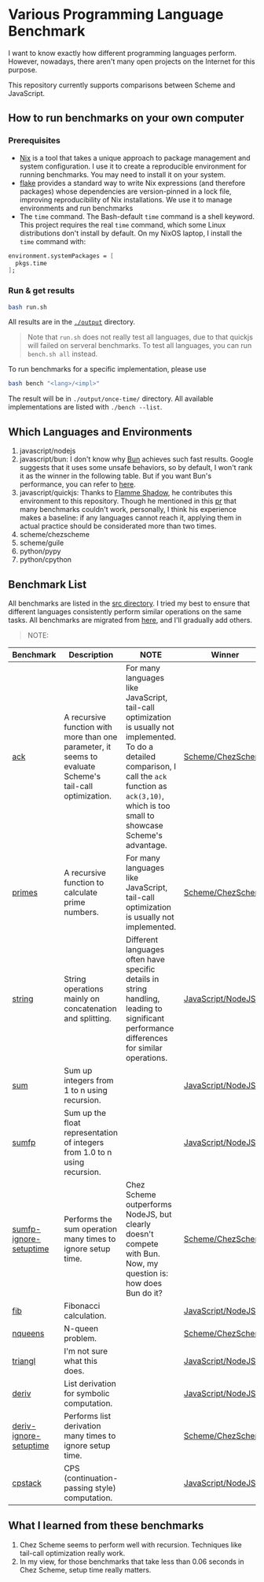 # Various Programming Language Benchmark

I want to know exactly how different programming languages perform. However, nowadays, there aren't many open projects on the Internet for this purpose.

This repository currently supports comparisons between Scheme and JavaScript.

## How to run benchmarks on your own computer
### Prerequisites
* [Nix](https://nixos.org/) is a tool that takes a unique approach to package management and system configuration. I use it to create a reproducible environment for running benchmarks. You may need to install it on your system.
* [flake](https://nixos.wiki/wiki/flakes) provides a standard way to write Nix expressions (and therefore packages) whose dependencies are version-pinned in a lock file, improving reproducibility of Nix installations. We use it to manage environments and run benchmarks
* The `time` command. The Bash-default `time` command is a shell keyword. This project requires the real `time` command, which some Linux distributions don't install by default. On my NixOS laptop, I install the `time` command with:
```nix
environment.systemPackages = [
  pkgs.time
];
```

### Run & get results

```bash
bash run.sh
```
All results are in the [`./output`](./output) directory.
> Note that `run.sh` does not really test all languages, due to that quickjs will failed on serveral benchmarks. To test all languages, you can run `bench.sh all` instead.

To run benchmarks for a specific implementation, please use
```bash
bash bench "<lang>/<impl>"
```

The result will be in `./output/once-time/` directory.  All available implementations are listed with `./bench --list`.

## Which Languages and Environments
1. javascript/nodejs
2. javascript/bun: I don't know why [Bun](./language-environments/javascript/bun/) achieves such fast results. Google suggests that it uses some unsafe behaviors, so by default, I won't rank it as the winner in the following table. But if you want Bun's performance, you can refer to [here](./output/javascript-bun).
3. javascript/quickjs: Thanks to [Flamme Shadow](https://github.com/FlammeShadow), he contributes this environment to this repository. Though he mentioned in this [pr](https://github.com/ufo5260987423/various-program-languages-benchmark/pull/3) that many benchmarks couldn't work, personally, I think his experience makes a baseline: if any languages cannot reach it, applying them in actual practice should be considerated more than two times.
4. scheme/chezscheme
5. scheme/guile
6. python/pypy
7. python/cpython

## Benchmark List
All benchmarks are listed in the [src directory](./src). I tried my best to ensure that different languages consistently perform similar operations on the same tasks. All benchmarks are migrated from [here](https://github.com/ecraven/r7rs-benchmarks), and I'll gradually add others.

>NOTE: 

| Benchmark | Description | NOTE | Winner |
| --- | --- | --- | --- |
| [ack](./src/ack) | A recursive function with more than one parameter, it seems to evaluate Scheme's tail-call optimization. | For many languages like JavaScript, tail-call optimization is usually not implemented. To do a detailed comparison, I call the `ack` function as `ack(3,10)`, which is too small to showcase Scheme's advantage. | [Scheme/ChezScheme](./output/scheme-chezscheme) |
| [primes](./src/primes) | A recursive function to calculate prime numbers. | For many languages like JavaScript, tail-call optimization is usually not implemented. | [Scheme/ChezScheme](./output/scheme-chezscheme) |
| [string](./src/string) | String operations mainly on concatenation and splitting. | Different languages often have specific details in string handling, leading to significant performance differences for similar operations. | [JavaScript/NodeJS](./output/javascript-nodejs) |
| [sum](./src/sum) | Sum up integers from 1 to n using recursion. |  | [JavaScript/NodeJS](./output/javascript-nodejs) |
| [sumfp](./src/sumfp) | Sum up the float representation of integers from 1.0 to n using recursion. |  | [JavaScript/NodeJS](./output/javascript-nodejs) |
| [sumfp-ignore-setuptime](./src/sumfp) | Performs the sum operation many times to ignore setup time. | Chez Scheme outperforms NodeJS, but clearly doesn't compete with Bun. Now, my question is: how does Bun do it? | [Scheme/ChezScheme](./output/scheme-chezscheme) |
| [fib](./src/fib) | Fibonacci calculation. |  | [JavaScript/NodeJS](./output/javascript-nodejs) |
| [nqueens](./src/nqueens) | N-queen problem. |  | [Scheme/ChezScheme](./output/scheme-chezscheme) |
| [triangl](./src/triangl) | I'm not sure what this does. |  | [JavaScript/NodeJS](./output/javascript-nodejs) |
| [deriv](./src/deriv) | List derivation for symbolic computation. |  | [JavaScript/NodeJS](./output/javascript-nodejs) |
| [deriv-ignore-setuptime](./src/deriv) | Performs list derivation many times to ignore setup time. |  | [Scheme/ChezScheme](./output/scheme-chezscheme) |
| [cpstack](./src/cpstack) | CPS (continuation-passing style) computation. |  | [JavaScript/NodeJS](./output/javascript-nodejs) |

## What I learned from these benchmarks

1. Chez Scheme seems to perform well with recursion. Techniques like tail-call optimization really work.
2. In my view, for those benchmarks that take less than 0.06 seconds in Chez Scheme, setup time really matters.

